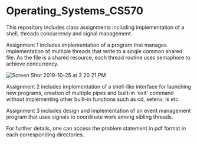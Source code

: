 # Operating_Systems_CS570

This repository includes class assignments including implementation of a shell, threads concurrency and signal management.

Assignment 1 includes implementation of a program that manages implementation of multiple threads that write to a single common shared file. As the file is a shared resource, each thread routine uses semaphore to achieve concurrency.

![Screen Shot 2019-10-25 at 3 20 21 PM](https://user-images.githubusercontent.com/38348923/67609112-1099e700-f740-11e9-89a7-9f4fcf1abcbc.png)

Assignment 2 includes implementation of a shell-like interface for launching new programs, creation of multiple pipes and built-in 'exit' command without implementing other built-in functions such as cd, setenv, ls etc.

Assignment 3 includes design and implementation of an event management program that uses signals to coordinate work among sibling threads. 

For further details, one can access the problem statement in pdf format in each corresponding directories. 
